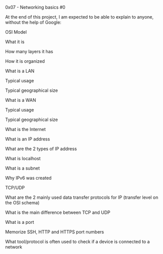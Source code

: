 0x07 - Networking basics #0

At the end of this project, I am expected to be able to explain to anyone, without the help of Google:



OSI Model



What it is

How many layers it has

How it is organized

What is a LAN



Typical usage

Typical geographical size

What is a WAN



Typical usage

Typical geographical size

What is the Internet



What is an IP address

What are the 2 types of IP address

What is localhost

What is a subnet

Why IPv6 was created

TCP/UDP



What are the 2 mainly used data transfer protocols for IP (transfer level on the OSI schema)

What is the main difference between TCP and UDP

What is a port

Memorize SSH, HTTP and HTTPS port numbers

What tool/protocol is often used to check if a device is connected to a network
